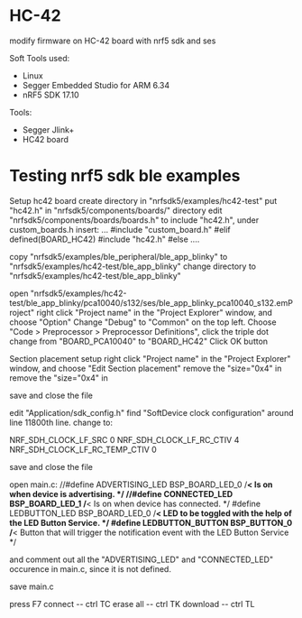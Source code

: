# HC-42
modify firmware on HC-42 board with nrf5 sdk and ses

Soft Tools used:
- Linux
- Segger Embedded Studio for ARM 6.34
- nRF5 SDK 17.10

Tools: 
- Segger Jlink+
- HC42 board

# Testing nrf5 sdk ble examples
Setup hc42 board
create directory in "nrfsdk5/examples/hc42-test"
put "hc42.h" in "nrfsdk5/components/boards/" directory
edit "nrfsdk5/components/boards/boards.h" to include "hc42.h", under custom_boards.h insert:
...
  #include "custom_board.h"
#elif defined(BOARD_HC42)
  #include "hc42.h"
#else
....

copy "nrfsdk5/examples/ble_peripheral/ble_app_blinky" to "nrfsdk5/examples/hc42-test/ble_app_blinky"
change directory to "nrfsdk5/examples/hc42-test/ble_app_blinky"

open "nrfsdk5/examples/hc42-test/ble_app_blinky/pca10040/s132/ses/ble_app_blinky_pca10040_s132.emProject"
right click "Project name" in the "Project Explorer" window, and choose "Option"
Change "Debug" to "Common" on the top left.
Choose "Code > Preprocessor > Preprocessor Definitions", click the triple dot
change from "BOARD_PCA10040" to "BOARD_HC42"
Click OK button

Section placement setup
right click "Project name" in the "Project Explorer" window, and choose "Edit Section placement"
remove the "size="0x4" in <ProgramSection alignment="4" load="Yes" name=".text" size="0x4" />
remove the "size="0x4" in <ProgramSection alignment="4" load="Yes" name=".rodata" size="0x4" />

save and close the file

edit "Application/sdk_config.h"
find "SoftDevice clock configuration" around line 11800th line.
change to: 

NRF_SDH_CLOCK_LF_SRC 0
NRF_SDH_CLOCK_LF_RC_CTIV 4
NRF_SDH_CLOCK_LF_RC_TEMP_CTIV 0

save and close the file

open main.c:
//#define ADVERTISING_LED                 BSP_BOARD_LED_0                         /**< Is on when device is advertising. */
//#define CONNECTED_LED                   BSP_BOARD_LED_1                         /**< Is on when device has connected. */
#define LEDBUTTON_LED                   BSP_BOARD_LED_0                         /**< LED to be toggled with the help of the LED Button Service. */
#define LEDBUTTON_BUTTON                BSP_BUTTON_0                            /**< Button that will trigger the notification event with the LED Button Service */

and comment out all the "ADVERTISING_LED" and "CONNECTED_LED" occurence in main.c, since it is not defined.

save main.c

press F7
connect -- ctrl TC
erase all -- ctrl TK
download -- ctrl TL


